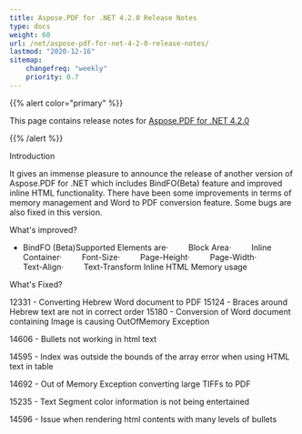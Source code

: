 ```yaml
---
title: Aspose.PDF for .NET 4.2.0 Release Notes
type: docs
weight: 60
url: /net/aspose-pdf-for-net-4-2-0-release-notes/
lastmod: "2020-12-16"
sitemap:
    changefreq: "weekly"
    priority: 0.7
---
```


{{% alert color="primary" %}} 

This page contains release notes for [Aspose.PDF for .NET 4.2.0](http://www.aspose.com/downloads/pdf/net/new-releases/aspose.pdf-for-.net-4.2.0/)

{{% /alert %}} 

Introduction

It gives an immense pleasure to announce the release of another version of Aspose.PDF for .NET which includes BindFO(Beta) feature and improved inline HTML functionality. There have been some improvements in terms of memory management and Word to PDF conversion feature. Some bugs are also fixed in this version.

What's improved?

- BindFO (Beta)Supported Elements are·         Block Area·         Inline Container·         Font-Size·         Page-Height·         Page-Width·         Text-Align·         Text-Transform
  Inline HTML 
  Memory usage

What's Fixed?

12331 - Converting Hebrew Word document to PDF 15124 - Braces around Hebrew text are not in correct order 15180 - Conversion of Word document containing Image is causing OutOfMemory Exception

14606 - Bullets not working in html text

14595 - Index was outside the bounds of the array error when using HTML text in table

14692 - Out of Memory Exception converting large TIFFs to PDF

15235 - Text Segment color information is not being entertained

14596 - Issue when rendering html contents with many levels of bullets
